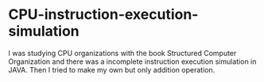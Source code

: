 # CPU-instruction-execution-simulation
I was studying CPU organizations with the book Structured Computer Organization and there was a incomplete instruction execution simulation in JAVA. Then I tried to make my own but only addition operation.
